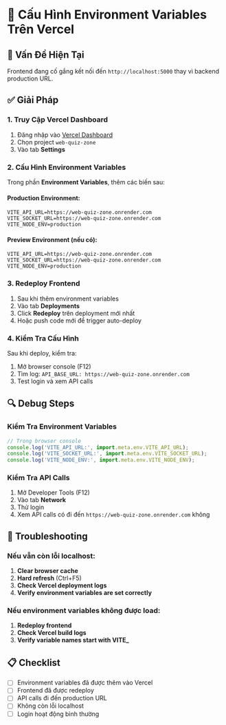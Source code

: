 # 🔧 Cấu Hình Environment Variables Trên Vercel

## 🚨 Vấn Đề Hiện Tại
Frontend đang cố gắng kết nối đến `http://localhost:5000` thay vì backend production URL.

## ✅ Giải Pháp

### 1. Truy Cập Vercel Dashboard
1. Đăng nhập vào [Vercel Dashboard](https://vercel.com/dashboard)
2. Chọn project `web-quiz-zone`
3. Vào tab **Settings**

### 2. Cấu Hình Environment Variables
Trong phần **Environment Variables**, thêm các biến sau:

#### Production Environment:
```
VITE_API_URL=https://web-quiz-zone.onrender.com
VITE_SOCKET_URL=https://web-quiz-zone.onrender.com
VITE_NODE_ENV=production
```

#### Preview Environment (nếu có):
```
VITE_API_URL=https://web-quiz-zone.onrender.com
VITE_SOCKET_URL=https://web-quiz-zone.onrender.com
VITE_NODE_ENV=production
```

### 3. Redeploy Frontend
1. Sau khi thêm environment variables
2. Vào tab **Deployments**
3. Click **Redeploy** trên deployment mới nhất
4. Hoặc push code mới để trigger auto-deploy

### 4. Kiểm Tra Cấu Hình
Sau khi deploy, kiểm tra:
1. Mở browser console (F12)
2. Tìm log: `API_BASE_URL: https://web-quiz-zone.onrender.com`
3. Test login và xem API calls

## 🔍 Debug Steps

### Kiểm Tra Environment Variables
```javascript
// Trong browser console
console.log('VITE_API_URL:', import.meta.env.VITE_API_URL);
console.log('VITE_SOCKET_URL:', import.meta.env.VITE_SOCKET_URL);
console.log('VITE_NODE_ENV:', import.meta.env.VITE_NODE_ENV);
```

### Kiểm Tra API Calls
1. Mở Developer Tools (F12)
2. Vào tab **Network**
3. Thử login
4. Xem API calls có đi đến `https://web-quiz-zone.onrender.com` không

## 🚨 Troubleshooting

### Nếu vẫn còn lỗi localhost:
1. **Clear browser cache**
2. **Hard refresh** (Ctrl+F5)
3. **Check Vercel deployment logs**
4. **Verify environment variables are set correctly**

### Nếu environment variables không được load:
1. **Redeploy frontend**
2. **Check Vercel build logs**
3. **Verify variable names start with VITE_**

## 📋 Checklist

- [ ] Environment variables đã được thêm vào Vercel
- [ ] Frontend đã được redeploy
- [ ] API calls đi đến production URL
- [ ] Không còn lỗi localhost
- [ ] Login hoạt động bình thường 